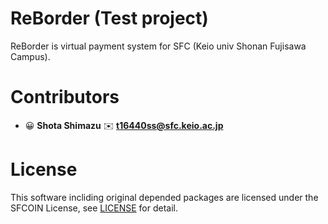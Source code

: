 # ReBorder (Test project)

ReBorder is virtual payment system for SFC (Keio univ Shonan Fujisawa Campus).

# Contributors

- 😀 **Shota Shimazu** ✉️ **t16440ss@sfc.keio.ac.jp**

# License
This software incliding original depended packages are licensed under the SFCOIN License, see [LICENSE](LICENSE) for detail.
